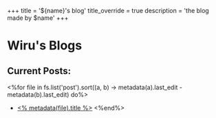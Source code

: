 +++
title = '${name}\'s blog'
title_override = true
description = 'the blog made by $name'
+++

# Wiru's Blogs

## Current Posts:

<%for file in fs.list('post').sort((a, b) -> metadata(a).last_edit - metadata(b).last_edit) do%>
- [<% metadata(file).title %>](<% link('post/$file') %>)
<%end%>
